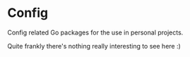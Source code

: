 # Config

Config related Go packages for the use in personal projects.

Quite frankly there's nothing really interesting to see here :)